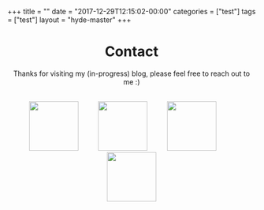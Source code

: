 +++
title = ""
date = "2017-12-29T12:15:02-00:00"
categories = ["test"]
tags = ["test"]
layout = "hyde-master"
+++

<!DOCTYPE HTML>
<style>
    .a {
        text-decoration: none;
    }
    .middle > * {
        text-align: center;
    }
</style>
<html>
	<head>
		<meta http-equiv="Content-Type" content="text/html; charset=UTF-8"/>
        <h1 style="text-align:center">Contact</h1>
    </head>
	<body>
        <div class="middle">
            <p> Thanks for visiting my (in-progress) blog, please feel free to reach out to me :) </p>
            <br>
            <div class="middle">
                 <a style="text-decoration: none" href="https://www.linkedin.com/in/eduard-le-roux-67608981/">
                    <img src="../icons/contact/linkedin_icon.png"  width=100" height="100"> &emsp; &emsp;
                </a>
                <a style="text-decoration: none" href="mailto:eduardleroux1@gmail.com">
                    <img src="../icons/contact/email_icon.png"  width=100" height="100"> &emsp; &emsp;
                </a>
                <a style="text-decoration: none" href="https://twitter.com/Eddieldnt">
                    <img src="../icons/contact/twitter_icon.png"  width=100" height="100"> &emsp; &emsp;
                </a>
                <a href="../documents/cv.pdf">
                    <img src="../icons/contact/cv_icon.png"  width=100" height="100">
                </a>
            </div>
        </div>
	</body>
</html>
